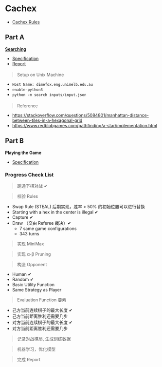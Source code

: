 # Cachex

* [Cachex Rules](spec/cachex_rule.pdf)

## Part A

[**Searching**](simple_search)

* [Specification](spec/spec_a.pdf)
* [Report](simple_search/report/report.pdf)

####

> Setup on Unix Machine
* <code>Host Name: dimefox.eng.unimelb.edu.au</code>
* <code>enable-python3</code>
* <code>python -m search inputs/input.json</code>

####

> Reference
* https://stackoverflow.com/questions/5084801/manhattan-distance-between-tiles-in-a-hexagonal-grid
* https://www.redblobgames.com/pathfinding/a-star/implementation.html

## Part B

**Playing the Game**

* [Specification](spec/spec_b.pdf)

### Progress Check List

> 跑通下棋对战 ✔

> 校验 Rules
* Swap Rule (STEAL)  后期实现，胜率 > 50% 的初始位置可以进行替换
* Starting with a hex in the center is illegal ✔
* Capture ✔
* Draw （交由 Referee 裁决）✔
    * 7 same game configurations
    * 343 turns

> 实现 MiniMax

> 实现 α-β Pruning

> 构造 Opponent
* Human ✔
* Random ✔
* Basic Utility Function
* Same Strategy as Player

> Evaluation Function 要素
* 己方当前连续棋子的最大长度 ✔
* 己方当前距离胜利还需要几步
* 对方当前连续棋子的最大长度 ✔
* 对方当前距离胜利还需要几步

> 记录对战棋局, 生成训练数据

> 机器学习，优化模型

> 完成 Report


